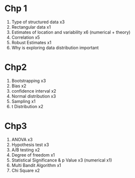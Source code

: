 # Chp 1
1. Type of structured data x3
2. Rectangular data x1
3. Estimates of location and variability x6 (numerical + theory)
4. Correlation x5
5. Robust Estimates x1
6. Why is exploring data distribution important

# Chp2
1. Bootstrapping x3
2. Bias x2
3. confidence interval x2
4. Normal distribution x3
5. Sampling x1
6. t Distribution x2

# Chp3
1. ANOVA x3
2. Hypothesis test x3
3. A/B testing x2
4. Degree of freedom x1
5. Statistical Significance & p Value x3 (numerical x1)
6. Multi Bandit Algorithm x1
7. Chi Square x2